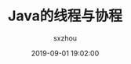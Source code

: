 ---
layout: post
title:  "Java的线程与协程"
date:   2019-09-01 19:02:00
categories: reading
tags: java
author: "sxzhou"
---    